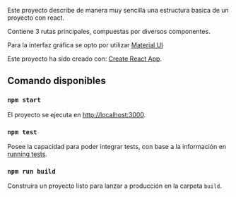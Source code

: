 Este proyecto describe de manera muy sencilla una estructura basica de un proyecto con react.

Contiene 3 rutas principales, compuestas por diversos componentes.

Para la interfaz gráfica se opto por utilizar [Material UI](https://material-ui.com/)

Este proyecto ha sido creado con: [Create React App](https://github.com/facebook/create-react-app).

## Comando disponibles

### `npm start`

El proyecto se ejecuta en [http://localhost:3000](http://localhost:3000).

### `npm test`

Posee la capacidad para poder integrar tests, con base a la información en [running tests](https://facebook.github.io/create-react-app/docs/running-tests).

### `npm run build`

Construira un proyecto listo para lanzar a producción en la carpeta `build`.<br />

